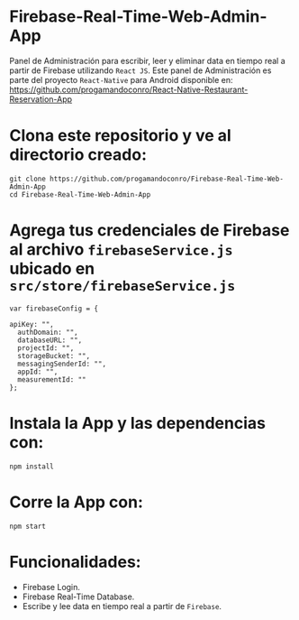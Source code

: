 # Firebase-Real-Time-Web-Admin-App
Panel de Administración para escribir, leer y eliminar data en tiempo real a partir de Firebase utilizando ```React JS```. Este panel de Administración es parte del proyecto ```React-Native``` para Android disponible en: https://github.com/progamandoconro/React-Native-Restaurant-Reservation-App

# Clona este repositorio y ve al directorio creado: 

    git clone https://github.com/progamandoconro/Firebase-Real-Time-Web-Admin-App
    cd Firebase-Real-Time-Web-Admin-App
    
# Agrega tus credenciales de Firebase al archivo ```firebaseService.js``` ubicado en ```src/store/firebaseService.js```   
    
    var firebaseConfig = {

    apiKey: "",
      authDomain: "",
      databaseURL: "",
      projectId: "",
      storageBucket: "",
      messagingSenderId: "",
      appId: "",
      measurementId: ""
    };

# Instala la App y las dependencias con: 
   
    npm install 
    
# Corre la App con:

    npm start

# Funcionalidades:

* Firebase Login.
* Firebase Real-Time Database.
* Escribe y lee data en tiempo real a partir de ```Firebase```. 
